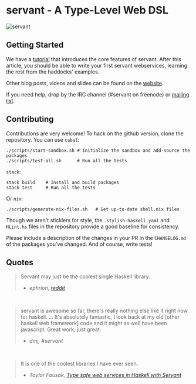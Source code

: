 # servant - A Type-Level Web DSL

![servant](https://raw.githubusercontent.com/haskell-servant/servant/master/servant.png)

## Getting Started

We have a [tutorial](http://haskell-servant.github.io/tutorial) that
introduces the core features of servant. After this article, you should be able
to write your first servant webservices, learning the rest from the haddocks'
examples.

Other blog posts, videos and slides can be found on the
[website](http://haskell-servant.github.io/).

If you need help, drop by the IRC channel (#servant on freenode) or [mailing
list](https://groups.google.com/forum/#!forum/haskell-servant).

## Contributing

Contributions are very welcome! To hack on the github version, clone the
repository. You can use `cabal`:

```shell
./scripts/start-sandbox.sh # Initialize the sandbox and add-source the packages
./scripts/test-all.sh      # Run all the tests
```

`stack`:

```shell
stack build    # Install and build packages
stack test     # Run all the tests
```

Or `nix`:
```shell
./scripts/generate-nix-files.sh   # Get up-to-date shell.nix files
```

Though we aren't sticklers for style, the `.stylish-haskell.yaml` and `HLint.hs`
files in the repository provide a good baseline for consistency.

Please include a description of the changes in your PR in the `CHANGELOG.md` of
the packages you've changed. And of course, write tests!

## Quotes

> Servant may just be the coolest single Haskell library.
>   - <cite>ephrion, [reddit](https://www.reddit.com/r/haskell/comments/3g8jb0/contenttype_bliss/ctw75hg)</cite>

<br>

> servant is awesome so far, there's really nothing else like it right now for
> haskell. ... It's absolutely fantastic, I look back at my old [other haskell
> web framework] code and it might as well have been javascript. Great work,
> just great.
>   - <cite>dmj, #servant</cite>

<br>

> It is one of the coolest libraries I have ever seen.
>   - <cite>Taylor Fausak, [Type safe web services in Haskell with Servant](http://taylor.fausak.me/2015/08/23/type-safe-web-services-in-haskell-with-servant/)</cite>
